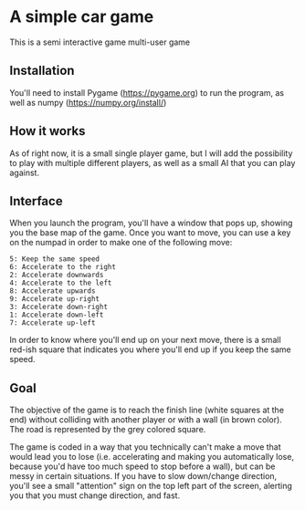 # A simple car game

This is a semi interactive game multi-user game

## Installation
You'll need to install Pygame (https://pygame.org) to run the program, as well as numpy (https://numpy.org/install/)

## How it works
As of right now, it is a small single player game, but I will add the possibility to play with multiple different 
players, as well as a small AI that you can play against.

## Interface
When you launch the program, you'll have a window that pops up, showing you the base map of the game. Once you want
to move, you can use a key on the numpad in order to make one of the following move:

    5: Keep the same speed
    6: Accelerate to the right
    2: Accelerate downwards
    4: Accelerate to the left
    8: Accelerate upwards
    9: Accelerate up-right
    3: Accelerate down-right
    1: Accelerate down-left
    7: Accelerate up-left

In order to know where you'll end up on your next move, there is a small red-ish square that indicates you where you'll
end up if you keep the same speed.

## Goal
The objective of the game is to reach the finish line (white squares at the end) without colliding with another
player or with a wall (in brown color). The road is represented by the grey colored square.

The game is coded in a way that you technically can't make a move that would lead you to lose (i.e. accelerating
and making you automatically lose, because you'd have too much speed to stop before a wall), but can be messy in 
certain situations. If you have to slow down/change direction, you'll see a small "attention" sign on the top
left part of the screen, alerting you that you must change direction, and fast.

